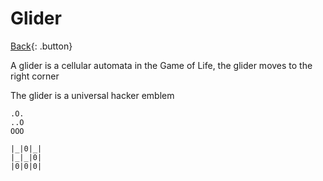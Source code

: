 # Glider

[Back](../index.md#code-art){: .button}

A glider is a cellular automata in the Game of Life, the glider moves to the right corner

The glider is a universal hacker emblem

```
.O.
..O
OOO

|_|0|_|
|_|_|0|
|0|0|0|
```

